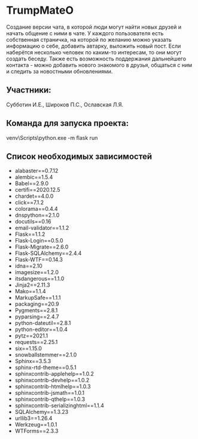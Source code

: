 
# **TrumpMateO** 

 Создание версии чата, в которой люди могут найти новых друзей и начать общение с ними в чате. 
 У каждого пользователя есть собственная страничка, на которой по желанию можно указать информацию о себе, 
 добавить автарку, выложить новый пост.
 Если наберётся несколько человек по каким-то интересам, то они могут создать беседу.
 Также есть возможность поддержания дальнейшего контакта - можно добавить нового знакомого в друзья, общаться с 
 ним и следить за новостными обновлениями.


## **Участники:** 
Субботин И.Е.,
Широков П.С.,
Ославская Л.Я.

## **Команда для запуска проекта:**

venv\Scripts\python.exe -m flask run

## **Список необходимых зависимостей**

* alabaster==0.7.12
* alembic==1.5.4
* Babel==2.9.0
* certifi==2020.12.5
* chardet==4.0.0
* click==7.1.2
* colorama==0.4.4
* dnspython==2.1.0
* docutils==0.16
* email-validator==1.1.2
* Flask==1.1.2
* Flask-Login==0.5.0
* Flask-Migrate==2.6.0
* Flask-SQLAlchemy==2.4.4
* Flask-WTF==0.14.3
* idna==2.10
* imagesize==1.2.0
* itsdangerous==1.1.0
* Jinja2==2.11.3
* Mako==1.1.4
* MarkupSafe==1.1.1
* packaging==20.9
* Pygments==2.8.1
* pyparsing==2.4.7
* python-dateutil==2.8.1
* python-editor==1.0.4
* pytz==2021.1
* requests==2.25.1
* six==1.15.0
* snowballstemmer==2.1.0
* Sphinx==3.5.3
* sphinx-rtd-theme==0.5.1
* sphinxcontrib-applehelp==1.0.2
* sphinxcontrib-devhelp==1.0.2
* sphinxcontrib-htmlhelp==1.0.3
* sphinxcontrib-jsmath==1.0.1
* sphinxcontrib-qthelp==1.0.3
* sphinxcontrib-serializinghtml==1.1.4
* SQLAlchemy==1.3.23
* urllib3==1.26.4
* Werkzeug==1.0.1
* WTForms==2.3.3

